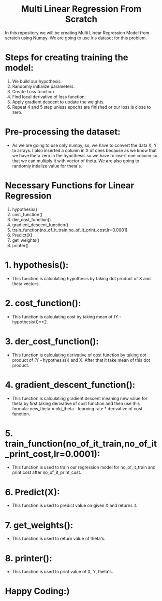 <H1 align="center">Multi Linear Regression From Scratch</H1>

In this repository we will be creating Multi Linear Regression Model from scratch using Numpy. We are going to use Iris dataset for this problem. 

# Steps for creating training the model:
1.  We build our hypothesis.
2.  Randomly initialize parameters.
3.  Create Loss function
4.  Find local derivative of loss function.
5.  Apply gradient descent to update the weights.
6.  Repeat 4 and 5 step unless epochs are finished or our loss is close to zero.

# Pre-processing the dataset:

- As we are going to use only numpy, so, we have to convert the data X, Y to arrays. I also inserted a column in X of ones because as we know that we have theta zero in the hypothesis so we have to insert one column so that we can multiply it with vector of theta. We are also going to randomly intialize value for theta's.

# Necessary Functions for Linear Regression
1. hypothesis()
2. cost_function()
3. der_cost_function()
4. gradient_descent_function()
5. train_function(no_of_it_train,no_of_it_print_cost,lr=0.0001)
6. Predict(X)
7. get_weights()
8. printer()

# 1. hypothesis():

- This function is calculating hypothesis by taking dot product of X and theta vectors.

# 2. cost_function():

- This function is calculating cost by taking mean of (Y - hypothesis())**2.

# 3. der_cost_function():

- This function is calculating derivative of cost function by taking dot product of (Y - hypothesis()) and X. After that it take mean of this dot product.

# 4. gradient_descent_function():

- This function is calculating gradient descent meaning new value for theta by first taking derivative of cost function and then use this formula: new_theta = old_theta - learning rate * derivative of cost function.

# 5. train_function(no_of_it_train,no_of_it_print_cost,lr=0.0001):

- This function is used to train our regression model for no_of_it_train and print cost after no_of_it_print_cost. 

# 6.  Predict(X):

- This function is used to predict value on given X and returns it. 

# 7. get_weights():

- This function is used to return value of theta's.

# 8. printer():

- This function is used to print value of X, Y, theta's.

# Happy Coding:)
